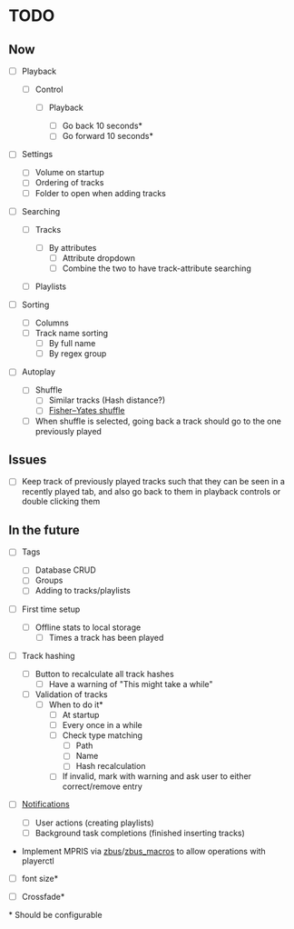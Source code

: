 # TODO

## Now

- [ ] Playback

  - [ ] Control

    - [ ] Playback

      - [ ] Go back 10 seconds\*
      - [ ] Go forward 10 seconds\*

- [ ] Settings

  - [ ] Volume on startup
  - [ ] Ordering of tracks
  - [ ] Folder to open when adding tracks

- [ ] Searching

  - [ ] Tracks

    - [ ] By attributes
      - [ ] Attribute dropdown
      - [ ] Combine the two to have track-attribute searching

  - [ ] Playlists

- [ ] Sorting

  - [ ] Columns
  - [ ] Track name sorting
    - [ ] By full name
    - [ ] By regex group

- [ ] Autoplay

  - [ ] Shuffle
    - [ ] Similar tracks (Hash distance?)
    - [ ] [Fisher–Yates shuffle](https://en.wikipedia.org/wiki/Fisher%E2%80%93Yates_shuffle)
  - [ ] When shuffle is selected, going back a track should go to the one previously played

## Issues

- [ ] Keep track of previously played tracks such that they can be seen in a recently played tab, and also go back to them in playback controls or double clicking them

## In the future

- [ ] Tags

  - [ ] Database CRUD
  - [ ] Groups
  - [ ] Adding to tracks/playlists

- [ ] First time setup

  - [ ] Offline stats to local storage
    - [ ] Times a track has been played

- [ ] Track hashing
  - [ ] Button to recalculate all track hashes
    - [ ] Have a warning of "This might take a while"
  - [ ] Validation of tracks
    - [ ] When to do it\*
      - [ ] At startup
      - [ ] Every once in a while
      - [ ] Check type matching
        - [ ] Path
        - [ ] Name
        - [ ] Hash recalculation
      - [ ] If invalid, mark with warning and ask user to either correct/remove entry

- [ ] [Notifications](https://github.com/ItsEthra/egui-notify)

  - [ ] User actions (creating playlists)
  - [ ] Background task completions (finished inserting tracks)

- Implement MPRIS via [zbus](https://docs.rs/crate/zbus/5.7.1)/[zbus_macros](https://docs.rs/crate/zbus_macros/5.7.1) to allow operations with playerctl

- [ ] font size\*

- [ ] Crossfade\*

\* Should be configurable
